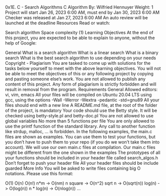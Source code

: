 0x1E. C - Search Algorithms
C
Algorithm
 By: Wilfried Hennuyer
 Weight: 1
 Project will start Jan 26, 2023 6:00 AM, must end by Jan 30, 2023 6:00 AM
 Checker was released at Jan 27, 2023 6:00 AM
 An auto review will be launched at the deadline
Resources
Read or watch:

Search algorithm
Space complexity (1)
Learning Objectives
At the end of this project, you are expected to be able to explain to anyone, without the help of Google:

General
What is a search algorithm
What is a linear search
What is a binary search
What is the best search algorithm to use depending on your needs
Copyright - Plagiarism
You are tasked to come up with solutions for the tasks below yourself to meet with the above learning objectives.
You will not be able to meet the objectives of this or any following project by copying and pasting someone else’s work.
You are not allowed to publish any content of this project.
Any form of plagiarism is strictly forbidden and will result in removal from the program.
Requirements
General
Allowed editors: vi, vim, emacs
All your files will be compiled on Ubuntu 20.04 LTS using gcc, using the options -Wall -Werror -Wextra -pedantic -std=gnu89
All your files should end with a new line
A README.md file, at the root of the folder of the project, is mandatory
Your code should use the Betty style. It will be checked using betty-style.pl and betty-doc.pl
You are not allowed to use global variables
No more than 5 functions per file
You are only allowed to use the printf function of the standard library. Any call to another function like strdup, malloc, … is forbidden.
In the following examples, the main.c files are shown as examples. You can use them to test your functions, but you don’t have to push them to your repo (if you do we won’t take them into account). We will use our own main.c files at compilation. Our main.c files might be different from the one shown in the examples
The prototypes of all your functions should be included in your header file called search_algos.h
Don’t forget to push your header file
All your header files should be include guarded
More Info
You will be asked to write files containing big O notations. Please use this format:

O(1)
O(n)
O(n!)
n*m -> O(nm)
n square -> O(n^2)
sqrt n -> O(sqrt(n))
log(n) -> O(log(n))
n * log(n) -> O(nlog(n))
…
